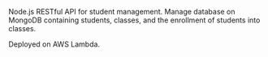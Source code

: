 Node.js RESTful API for student management. Manage database on MongoDB containing students, classes, and the enrollment of students into classes.

Deployed on AWS Lambda.
